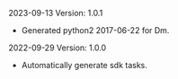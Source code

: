 2023-09-13 Version: 1.0.1
- Generated python2 2017-06-22 for Dm.

2022-09-29 Version: 1.0.0
- Automatically generate sdk tasks.

